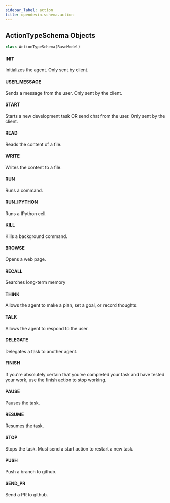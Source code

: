 ```yaml
---
sidebar_label: action
title: opendevin.schema.action
---
```


## ActionTypeSchema Objects

```python
class ActionTypeSchema(BaseModel)
```

#### INIT

Initializes the agent. Only sent by client.

#### USER\_MESSAGE

Sends a message from the user. Only sent by the client.

#### START

Starts a new development task OR send chat from the user. Only sent by the client.

#### READ

Reads the content of a file.

#### WRITE

Writes the content to a file.

#### RUN

Runs a command.

#### RUN\_IPYTHON

Runs a IPython cell.

#### KILL

Kills a background command.

#### BROWSE

Opens a web page.

#### RECALL

Searches long-term memory

#### THINK

Allows the agent to make a plan, set a goal, or record thoughts

#### TALK

Allows the agent to respond to the user.

#### DELEGATE

Delegates a task to another agent.

#### FINISH

If you&#x27;re absolutely certain that you&#x27;ve completed your task and have tested your work,
use the finish action to stop working.

#### PAUSE

Pauses the task.

#### RESUME

Resumes the task.

#### STOP

Stops the task. Must send a start action to restart a new task.

#### PUSH

Push a branch to github.

#### SEND\_PR

Send a PR to github.

